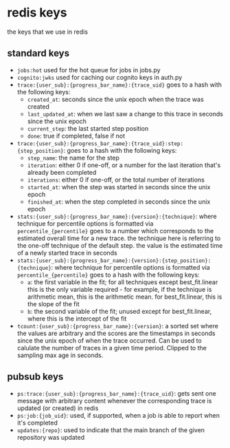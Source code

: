 # redis keys

the keys that we use in redis

## standard keys

- `jobs:hot` used for the hot queue for jobs in jobs.py
- `cognito:jwks` used for caching our cognito keys in auth.py
- `trace:{user_sub}:{progress_bar_name}:{trace_uid}` goes to a hash with the following keys:
  - `created_at`: seconds since the unix epoch when the trace was created
  - `last_updated_at`: when we last saw a change to this trace in seconds since the unix epoch
  - `current_step`: the last started step position
  - `done`: true if completed, false if not
- `trace:{user_sub}:{progress_bar_name}:{trace_uid}:step:{step_position}`: goes to a hash with the following keys:
  - `step_name`: the name for the step
  - `iteration`: either 0 if one-off, or a number for the last iteration that's already been completed
  - `iterations`: either 0 if one-off, or the total number of iterations
  - `started_at`: when the step was started in seconds since the unix epoch
  - `finished_at`: when the step completed in seconds since the unix epoch
- `stats:{user_sub}:{progress_bar_name}:{version}:{technique}`: where technique for percentile options is formatted via `percentile_{percentile}` goes to a number which corresponds to the estimated overall time for a new trace. the technique here is referring to the one-off technique of the default step. the value is the estimated time of a newly started trace in seconds
- `stats:{user_sub}:{progress_bar_name}:{version}:{step_position}:{technique}`: where technique for percentile options is formatted via `percentile_{percentile}` goes to a hash with the following keys:
  - `a`: the first variable in the fit; for all techniques except best_fit.linear this is the only variable required - for example, if the technique is arithmetic mean, this is the arithmetic mean. for best_fit.linear, this is the slope of the fit
  - `b`: the second variable of the fit; unused except for best_fit.linear, where this is the intercept of the fit
- `tcount:{user_sub}:{progress_bar_name}:{version}`: a sorted set where the values are arbitrary and the scores are the timestamps in seconds since the unix epoch of when the trace occurred. Can be used to calulate the number of traces in a given time period. Clipped to the sampling max age in seconds.


## pubsub keys

- `ps:trace:{user_sub}:{progress_bar_name}:{trace_uid}`: gets sent one message with arbitrary content whenever the corresponding trace is updated (or created) in redis
- `ps:job:{job_uid}`: used, if supported, when a job is able to report when it's completed
- `updates:{repo}`: used to indicate that the main branch of the given repository was updated
